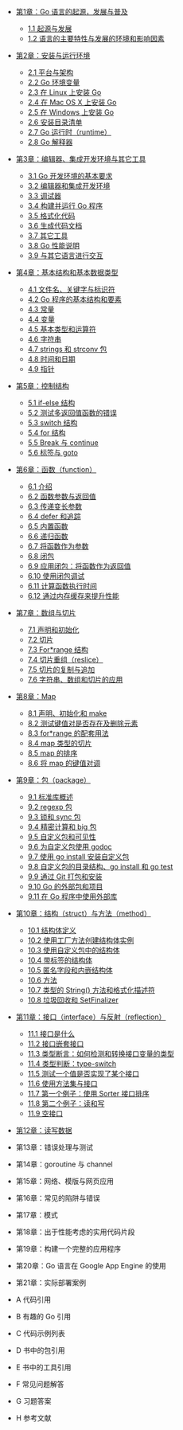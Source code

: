 
* [第1章：Go 语言的起源，发展与普及](eBook/01.0.md)
	* [1.1 起源与发展](eBook/01.1.md)
	* [1.2 语言的主要特性与发展的环境和影响因素](eBook/01.2.md)

* [第2章：安装与运行环境](eBook/02.0.md)
	* [2.1 平台与架构](eBook/02.1.md)
	* [2.2 Go 环境变量](eBook/02.2.md)
	* [2.3 在 Linux 上安装 Go](eBook/02.3.md)
	* [2.4 在 Mac OS X 上安装 Go](eBook/02.4.md)
	* [2.5 在 Windows 上安装 Go](eBook/02.5.md)
	* [2.6 安装目录清单](eBook/02.6.md)
	* [2.7 Go 运行时（runtime）](eBook/02.7.md)
	* [2.8 Go 解释器](eBook/02.8.md)
	
* [第3章：编辑器、集成开发环境与其它工具](eBook/03.0.md)
	* [3.1 Go 开发环境的基本要求](eBook/03.1.md)
	* [3.2 编辑器和集成开发环境](eBook/03.2.md)
	* [3.3 调试器](eBook/03.3.md)
	* [3.4 构建并运行 Go 程序](eBook/03.4.md)
	* [3.5 格式化代码](eBook/03.5.md)
	* [3.6 生成代码文档](eBook/03.6.md)
	* [3.7 其它工具](eBook/03.7.md)
	* [3.8 Go 性能说明](eBook/03.8.md)
	* [3.9 与其它语言进行交互](eBook/03.9.md)
	
* [第4章：基本结构和基本数据类型](eBook/04.0.md)
	* [4.1 文件名、关键字与标识符](eBook/04.1.md)
	* [4.2 Go 程序的基本结构和要素](eBook/04.2.md)
	* [4.3 常量](eBook/04.3.md)
	* [4.4 变量](eBook/04.4.md)
	* [4.5 基本类型和运算符](eBook/04.5.md)
	* [4.6 字符串](eBook/04.6.md)
	* [4.7 strings 和 strconv 包](eBook/04.7.md)
	* [4.8 时间和日期](eBook/04.8.md)
	* [4.9 指针](eBook/04.9.md)
	
* [第5章：控制结构](eBook/05.0.md)
	* [5.1 if-else 结构](eBook/05.1.md)
	* [5.2 测试多返回值函数的错误](eBook/05.2.md)
	* [5.3 switch 结构](eBook/05.3.md)
	* [5.4 for 结构](eBook/05.4.md)
	* [5.5 Break 与 continue](eBook/05.5.md)
	* [5.6 标签与 goto](eBook/05.6.md)
	
* [第6章：函数（function）](eBook/06.0.md)
	* [6.1 介绍](eBook/06.1.md)
	* [6.2 函数参数与返回值](eBook/06.2.md)
	* [6.3 传递变长参数](eBook/06.3.md)
	* [6.4 defer 和追踪](eBook/06.4.md)
	* [6.5 内置函数](eBook/06.5.md)
	* [6.6 递归函数](eBook/06.6.md)
	* [6.7 将函数作为参数](eBook/06.7.md)
	* [6.8 闭包](eBook/06.8.md)
	* [6.9 应用闭包：将函数作为返回值](eBook/06.9.md)
	* [6.10 使用闭包调试](eBook/06.10.md)
	* [6.11 计算函数执行时间](eBook/06.11.md)
	* [6.12 通过内存缓存来提升性能](eBook/06.12.md)
	
* [第7章：数组与切片](eBook/07.0.md)
	* [7.1 声明和初始化](eBook/07.1.md)
	* [7.2 切片](eBook/07.2.md)
	* [7.3 For*range 结构](eBook/07.3.md)
	* [7.4 切片重组（reslice）](eBook/07.4.md)
	* [7.5 切片的复制与追加](eBook/07.5.md)
	* [7.6 字符串、数组和切片的应用](eBook/07.6.md)
	
* [第8章：Map](eBook/08.0.md)
	* [8.1 声明、初始化和 make](eBook/08.1.md)
	* [8.2 测试键值对是否存在及删除元素](eBook/08.2.md)
	* [8.3 for*range 的配套用法](eBook/08.3.md)
	* [8.4 map 类型的切片](eBook/08.4.md)
	* [8.5 map 的排序](eBook/08.5.md)
	* [8.6 将 map 的键值对调](eBook/08.6.md)
	
* [第9章：包（package）](eBook/09.0.md)
	* [9.1 标准库概述](eBook/09.1.md)
	* [9.2 regexp 包](eBook/09.2.md)
	* [9.3 锁和 sync 包](eBook/09.3.md)
	* [9.4 精密计算和 big 包](eBook/09.4.md)
	* [9.5 自定义包和可见性](eBook/09.5.md)
	* [9.6 为自定义包使用 godoc](eBook/09.6.md)
	* [9.7 使用 go install 安装自定义包](eBook/09.7.md)
	* [9.8 自定义包的目录结构、go install 和 go test](eBook/09.8.md)
	* [9.9 通过 Git 打包和安装](eBook/09.9.md)
	* [9.10 Go 的外部包和项目](eBook/09.10.md)
	* [9.11 在 Go 程序中使用外部库](eBook/09.11.md)
	
* [第10章：结构（struct）与方法（method）](eBook/10.0.md)
    * [10.1 结构体定义](eBook/10.1.md)
    * [10.2 使用工厂方法创建结构体实例](eBook/10.2.md)
    * [10.3 使用自定义包中的结构体](eBook/10.3.md)
    * [10.4 带标签的结构体](eBook/10.4.md)
    * [10.5 匿名字段和内嵌结构体](eBook/10.5.md)
    * [10.6 方法](eBook/10.6.md)
    * [10.7 类型的 String() 方法和格式化描述符](eBook/10.7.md)
    * [10.8 垃圾回收和 SetFinalizer](eBook/10.8.md)
    
* [第11章：接口（interface）与反射（reflection）](eBook/11.0.md)
    * [11.1 接口是什么](eBook/11.1.md)
    * [11.2 接口嵌套接口](eBook/11.2.md)
    * [11.3 类型断言：如何检测和转换接口变量的类型](eBook/11.3.md)
    * [11.4 类型判断：type-switch](eBook/11.4.md)
    * [11.5 测试一个值是否实现了某个接口](eBook/11.5.md)
    * [11.6 使用方法集与接口](eBook/11.6.md)
    * [11.7 第一个例子：使用 Sorter 接口排序](eBook/11.7.md)
    * [11.8 第二个例子：读和写](eBook/11.8.md)
    * [11.9 空接口](eBook/11.9.md)

* [第12章：读写数据](eBook/12.0.md)
* 第13章：错误处理与测试
* 第14章：goroutine 与 channel
* 第15章：网络、模版与网页应用
* 第16章：常见的陷阱与错误
* 第17章：模式
* 第18章：出于性能考虑的实用代码片段
* 第19章：构建一个完整的应用程序
* 第20章：Go 语言在 Google App Engine 的使用
* 第21章：实际部署案例
* A 代码引用
* B 有趣的 Go 引用
* C 代码示例列表
* D 书中的包引用
* E 书中的工具引用
* F 常见问题解答
* G 习题答案
* H 参考文献
